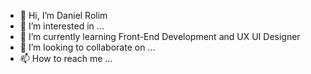 - 👋 Hi, I’m Daniel Rolim
- 👀 I’m interested in ...
- 🌱 I’m currently learning Front-End Development and UX UI Designer
- 💞️ I’m looking to collaborate on ...
- 📫 How to reach me ...

<!---
AnarkBoy/AnarkBoy is a ✨ special ✨ repository because its `README.md` (this file) appears on your GitHub profile.
You can click the Preview link to take a look at your changes.
--->
